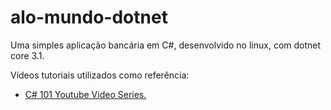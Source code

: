 # alo-mundo-dotnet
Uma simples aplicação bancária em C#, desenvolvido no linux, com dotnet core 3.1.

Vídeos tutoriais utilizados como referência:
- [C# 101 Youtube Video Series.](https://www.youtube.com/playlist?list=PLdo4fOcmZ0oVxKLQCHpiUWun7vlJJvUiN)
